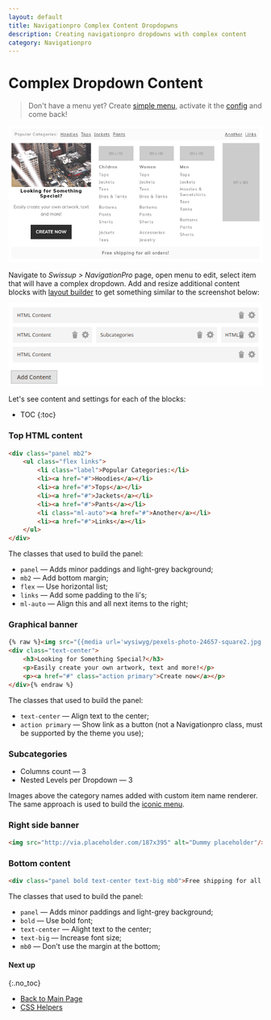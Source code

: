 ```yaml
---
layout: default
title: Navigationpro Complex Content Dropdopwns
description: Creating navigationpro dropdowns with complex content
category: Navigationpro
---
```


# Complex Dropdown Content

> Don't have a menu yet? Create [simple menu][simple-menu], activate it the
> [config][config] and come back!

![Complex Content](/images/m2/navigationpro/use-cases/complex-content.png)

Navigate to _Swissup > NavigationPro_ page, open menu to edit, select item
that will have a complex dropdown. Add and resize additional content blocks
with [layout builder][layout-builder] to get something similar to the
screenshot below:

![Complex Content Backend](/images/m2/navigationpro/use-cases/complex-content-backend.png)

Let's see content and settings for each of the blocks:

* TOC
{:toc}


### Top HTML content

```html
<div class="panel mb2">
    <ul class="flex links">
        <li class="label">Popular Categories:</li>
        <li><a href="#">Hoodies</a></li>
        <li><a href="#">Tops</a></li>
        <li><a href="#">Jackets</a></li>
        <li><a href="#">Pants</a></li>
        <li class="ml-auto"><a href="#">Another</a></li>
        <li><a href="#">Links</a></li>
    </ul>
</div>
```

The classes that used to build the panel:

 -  `panel` — Adds minor paddings and light-grey background;
 -  `mb2` — Add bottom margin;
 -  `flex` — Use horizontal list;
 -  `links` — Add some padding to the li's;
 -  `ml-auto` — Align this and all next items to the right;

### Graphical banner

```html
{% raw %}<img src="{{media url='wysiwyg/pexels-photo-24657-square2.jpg'}}" alt="Special Goodies" />
<div class="text-center">
    <h3>Looking for Something Special?</h3>
    <p>Easily create your own artwork, text and more!</p>
    <p><a href="#" class="action primary">Create now</a></p>
</div>{% endraw %}
```

The classes that used to build the panel:

 -  `text-center` — Align text to the center;
 -  `action primary` — Show link as a button (not a Navigationpro class,
    must be supported by the theme you use);

### Subcategories

 -  Columns count — 3
 -  Nested Levels per Dropdown — 3

Images above the category names added with custom item name renderer.
The same approach is used to build the [iconic menu][iconic-menu].

### Right side banner

```html
<img src="http://via.placeholder.com/187x395" alt="Dummy placeholder"/>
```

### Bottom content

```html
<div class="panel bold text-center text-big mb0">Free shipping for all orders!</div>
```

The classes that used to build the panel:

 -  `panel` — Adds minor paddings and light-grey background;
 -  `bold` — Use bold font;
 -  `text-center` — Alight text to the center;
 -  `text-big` — Increase font size;
 -  `mb0` — Don't use the margin at the bottom;

#### Next up
{:.no_toc}

 -  [Back to Main Page](/m2/extensions/navigationpro/)
 -  [CSS Helpers][css-helpers]

[layout-builder]: /m2/extensions/navigationpro/ui/dropdown-layout-builder/ "Layout Builder"
[item-renderer]: /m2/extensions/navigationpro/ui/menu-item-name-as-html/ "Item Name Renderer"
[iconic-menu]: /m2/extensions/navigationpro/use-cases/iconic-menu/ "Iconic Menu"
[css-helpers]: /m2/extensions/navigationpro/customization/css-helpers/ "CSS Helpers"
[simple-menu]: /m2/extensions/navigationpro/use-cases/simple-menu/ "Simple Menu"
[config]: /m2/extensions/navigationpro/configuration/ "Configuration"
